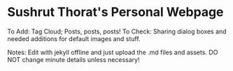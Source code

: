 # Sushrut Thorat's Personal Webpage

To Add: Tag Cloud; Posts, posts, posts!
To Check: Sharing dialog boxes and needed additions for default images and stuff.

Notes: Edit with jekyll offline and just upload the .md files and assets. DO NOT change minute details unless necessary!